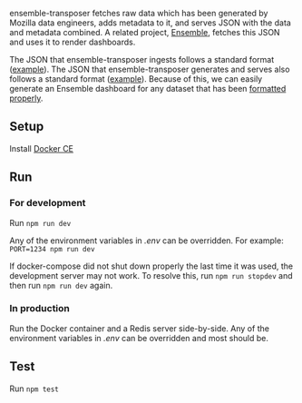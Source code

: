 ensemble-transposer fetches raw data which has been generated by Mozilla data
engineers, adds metadata to it, and serves JSON with the data and metadata
combined. A related project, [Ensemble](https://github.com/mozilla/ensemble),
fetches this JSON and uses it to render dashboards.

The JSON that ensemble-transposer ingests follows a standard format
([example](http://fhwr-unflattener.herokuapp.com/)). The JSON that
ensemble-transposer generates and serves also follows a standard format
([example](http://ensemble-transposer.herokuapp.com/hardware/)). Because of
this, we can easily generate an Ensemble dashboard for any dataset that has been
[formatted properly](http://fhwr-unflattener.herokuapp.com/).

## Setup

Install [Docker CE](https://docs.docker.com/install/)

## Run

### For development

Run `npm run dev`

Any of the environment variables in *.env* can be overridden. For example:
`PORT=1234 npm run dev`

If docker-compose did not shut down properly the last time it was used, the
development server may not work. To resolve this, run `npm run stopdev` and then
run `npm run dev` again.

### In production

Run the Docker container and a Redis server side-by-side. Any of the environment
variables in *.env* can be overridden and most should be.

## Test

Run `npm test`
